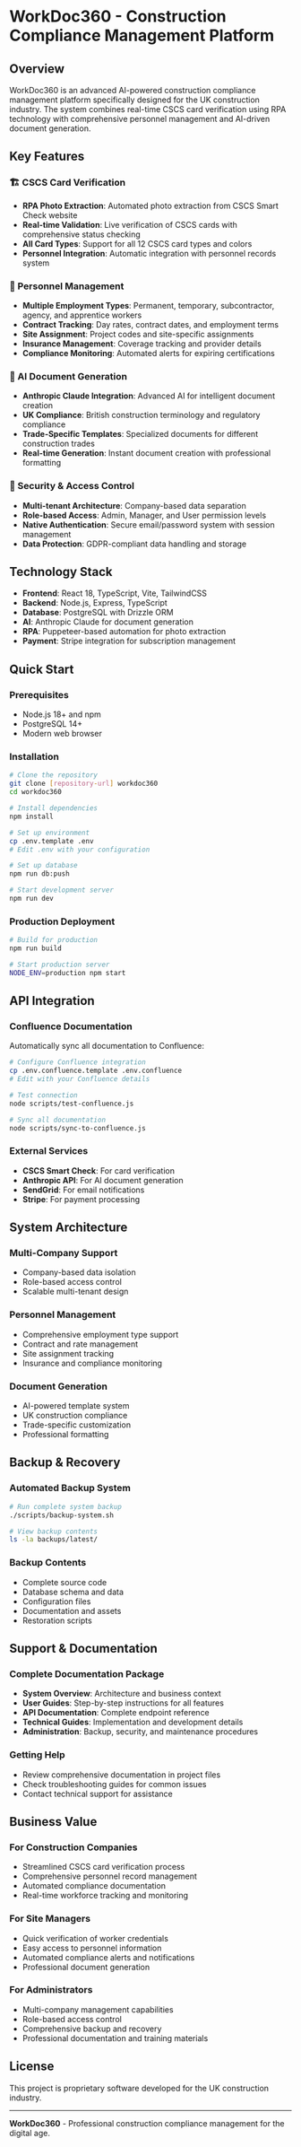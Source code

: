 # WorkDoc360 - Construction Compliance Management Platform

## Overview

WorkDoc360 is an advanced AI-powered construction compliance management platform specifically designed for the UK construction industry. The system combines real-time CSCS card verification using RPA technology with comprehensive personnel management and AI-driven document generation.

## Key Features

### 🏗️ CSCS Card Verification
- **RPA Photo Extraction**: Automated photo extraction from CSCS Smart Check website
- **Real-time Validation**: Live verification of CSCS cards with comprehensive status checking
- **All Card Types**: Support for all 12 CSCS card types and colors
- **Personnel Integration**: Automatic integration with personnel records system

### 👥 Personnel Management
- **Multiple Employment Types**: Permanent, temporary, subcontractor, agency, and apprentice workers
- **Contract Tracking**: Day rates, contract dates, and employment terms
- **Site Assignment**: Project codes and site-specific assignments
- **Insurance Management**: Coverage tracking and provider details
- **Compliance Monitoring**: Automated alerts for expiring certifications

### 🤖 AI Document Generation
- **Anthropic Claude Integration**: Advanced AI for intelligent document creation
- **UK Compliance**: British construction terminology and regulatory compliance
- **Trade-Specific Templates**: Specialized documents for different construction trades
- **Real-time Generation**: Instant document creation with professional formatting

### 🔐 Security & Access Control
- **Multi-tenant Architecture**: Company-based data separation
- **Role-based Access**: Admin, Manager, and User permission levels
- **Native Authentication**: Secure email/password system with session management
- **Data Protection**: GDPR-compliant data handling and storage

## Technology Stack

- **Frontend**: React 18, TypeScript, Vite, TailwindCSS
- **Backend**: Node.js, Express, TypeScript
- **Database**: PostgreSQL with Drizzle ORM
- **AI**: Anthropic Claude for document generation
- **RPA**: Puppeteer-based automation for photo extraction
- **Payment**: Stripe integration for subscription management

## Quick Start

### Prerequisites
- Node.js 18+ and npm
- PostgreSQL 14+
- Modern web browser

### Installation

```bash
# Clone the repository
git clone [repository-url] workdoc360
cd workdoc360

# Install dependencies
npm install

# Set up environment
cp .env.template .env
# Edit .env with your configuration

# Set up database
npm run db:push

# Start development server
npm run dev
```

### Production Deployment

```bash
# Build for production
npm run build

# Start production server
NODE_ENV=production npm start
```

## API Integration

### Confluence Documentation
Automatically sync all documentation to Confluence:

```bash
# Configure Confluence integration
cp .env.confluence.template .env.confluence
# Edit with your Confluence details

# Test connection
node scripts/test-confluence.js

# Sync all documentation
node scripts/sync-to-confluence.js
```

### External Services
- **CSCS Smart Check**: For card verification
- **Anthropic API**: For AI document generation
- **SendGrid**: For email notifications
- **Stripe**: For payment processing

## System Architecture

### Multi-Company Support
- Company-based data isolation
- Role-based access control
- Scalable multi-tenant design

### Personnel Management
- Comprehensive employment type support
- Contract and rate management
- Site assignment tracking
- Insurance and compliance monitoring

### Document Generation
- AI-powered template system
- UK construction compliance
- Trade-specific customization
- Professional formatting

## Backup & Recovery

### Automated Backup System
```bash
# Run complete system backup
./scripts/backup-system.sh

# View backup contents
ls -la backups/latest/
```

### Backup Contents
- Complete source code
- Database schema and data
- Configuration files
- Documentation and assets
- Restoration scripts

## Support & Documentation

### Complete Documentation Package
- **System Overview**: Architecture and business context
- **User Guides**: Step-by-step instructions for all features
- **API Documentation**: Complete endpoint reference
- **Technical Guides**: Implementation and development details
- **Administration**: Backup, security, and maintenance procedures

### Getting Help
- Review comprehensive documentation in project files
- Check troubleshooting guides for common issues
- Contact technical support for assistance

## Business Value

### For Construction Companies
- Streamlined CSCS card verification process
- Comprehensive personnel record management
- Automated compliance documentation
- Real-time workforce tracking and monitoring

### For Site Managers
- Quick verification of worker credentials
- Easy access to personnel information
- Automated compliance alerts and notifications
- Professional document generation

### For Administrators
- Multi-company management capabilities
- Role-based access control
- Comprehensive backup and recovery
- Professional documentation and training materials

## License

This project is proprietary software developed for the UK construction industry.

---

**WorkDoc360** - Professional construction compliance management for the digital age.